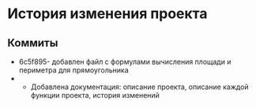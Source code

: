 # История изменения проекта

## Коммиты

- 6c5f895- добавлен файл с формулами вычисления площади и периметра для прямоугольника
- - Добавлена документация: описание проекта, описание каждой функции проекта, история изменений
